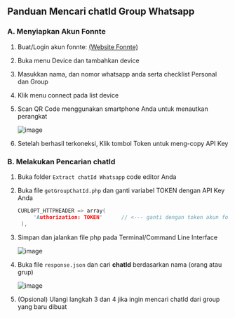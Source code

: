 ## Panduan Mencari chatId Group Whatsapp
### A. Menyiapkan Akun Fonnte
1. Buat/Login akun fonnte: <a href="https://fonnte.com/">(Website Fonnte)</a>
2. Buka menu Device dan tambahkan device
3. Masukkan nama, dan nomor whatsapp anda serta checklist Personal dan Group
4. Klik menu connect pada list device
5. Scan QR Code menggunakan smartphone Anda untuk menautkan perangkat
   
   ![image](https://github.com/user-attachments/assets/daafcc45-87a2-43e4-80a9-9cc5e5100c32)

6. Setelah berhasil terkoneksi, Klik tombol Token untuk meng-copy API Key

### B. Melakukan Pencarian chatId
1. Buka folder ```Extract chatId Whatsapp``` code editor Anda
2. Buka file ```getGroupChatId.php``` dan ganti variabel TOKEN dengan API Key Anda
   
   ```c
   CURLOPT_HTTPHEADER => array(
        'Authorization: TOKEN'      // <--- ganti dengan token akun fonnte
    ),
   ```
3. Simpan dan jalankan file php pada Terminal/Command Line Interface
   
   ![image](https://github.com/user-attachments/assets/c65fd8d4-e98a-4ae0-893b-496375ba3634)

4. Buka file ```response.json``` dan cari **chatId** berdasarkan nama (orang atau grup)

   ![image](https://github.com/user-attachments/assets/564f700c-3fbc-402d-82ab-257e158e8cd3)

5. (Opsional) Ulangi langkah 3 dan 4 jika ingin mencari chatId dari group yang baru dibuat
